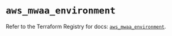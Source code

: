 # `aws_mwaa_environment`

Refer to the Terraform Registry for docs: [`aws_mwaa_environment`](https://registry.terraform.io/providers/hashicorp/aws/4.54.0/docs/resources/mwaa_environment).
